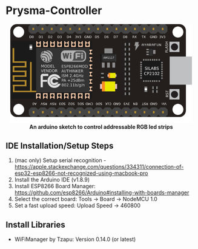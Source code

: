 Prysma-Controller
===========================================

<p align="center">
  <img alt="prysmalight-esp8266" src="./esp8266.png" width="480">
  <br/>
  <b>An arduino sketch to control addressable RGB led strips</b>
</p>

## IDE Installation/Setup Steps
1. (mac only) Setup serial recognition - https://apple.stackexchange.com/questions/334311/connection-of-esp32-esp8266-not-recognized-using-macbook-pro
2. Install the Arduino IDE (v1.8.9)
3. Install ESP8266 Board Manager: https://github.com/esp8266/Arduino#installing-with-boards-manager
4. Select the correct board: Tools -> Board -> NodeMCU 1.0
5. Set a fast upload speed: Upload Speed -> 460800

## Install Libraries
- WiFiManager by Tzapu: Version 0.14.0 (or latest)
<!-- - PubSubClient by Niick O'Leary: Version 2.7.0 (or latest)
- ArduinoJson by Benoit Blanchon: Version 5.13.3 (Will need to manually select this one)
  - Go to ~/Documents/Arduino/libraries/PubSubClient/src/PubSubClient.h and change MQTT_MAX_PACKET_SIZE to 512 instead of 128. This is because the messages sent by this app are greater than 128 bytes and will be ignored by the pubsubclient unless increased.
- FastLED by Daniel Garcia: Version 3.2.6 (or latest) -->